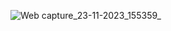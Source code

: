 ![Web capture_23-11-2023_155359_](https://github.com/vickey2000/validation/assets/123429059/51ec47bc-8466-482b-8ffe-f43aa30f5ffb)
